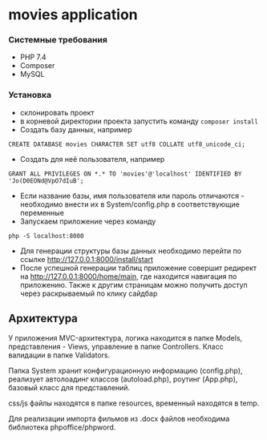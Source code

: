 # movies application

### Системные требования
* PHP 7.4
* Composer
* MySQL

### Установка
* склонировать проект 
* в корневой директории проекта запустить команду ```composer install```
* Создать базу данных, например
```mysql
CREATE DATABASE movies CHARACTER SET utf8 COLLATE utf8_unicode_ci;
```
* Создать для неё пользователя, например
```mysql
GRANT ALL PRIVILEGES ON *.* TO 'movies'@'localhost' IDENTIFIED BY 'Jo(D0EONd@VpO7dIuB';
```
* Если название базы, имя пользователя или пароль отличаются - необходимо внести их в System/config.php в соответствующие переменные
* Запускаем приложение через команду
```
php -S localhost:8000
```
* Для генерации структуры базы данных необходимо перейти по ссылке http://127.0.0.1:8000/install/start
* После успешной генерации таблиц приложение совершит редирект на http://127.0.0.1:8000/home/main, где находится навигация по приложению. Также к другим страницам можно получить доступ через раскрываемый по клику сайдбар

## Архитектура
У приложения MVC-архитектура, логика находится в папке Models, представления - Views, управление в папке Controllers. Класс валидации в папке Validators. 

Папка System хранит конфигурационную информацию (config.php), реализует автолоадинг классов (autoload.php), роутинг (App.php), базовый класс для представлений. 

css/js файлы находятся в папке resources, временный находятся в temp. 

Для реализации импорта фильмов из .docx файлов необходима библиотека phpoffice/phpword.